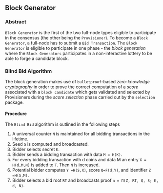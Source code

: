 ## Block Generator

### Abstract

`Block Generator` is the first of the two full-node types eligible to participate in the consensus (the other being the `Provisioner`). To become a `Block Generator`, a full-node has to submit a `Bid Transaction`. The `Block Generator` is eligible to participate in one phase - the _block generation_ where the `Block Generators` participates in a non-interactive lottery to be able to forge a candidate block.

### Blind Bid Algorithm

The block generation makes use of `bulletproof`-based _zero-knowledge cryptography_ in order to prove the correct computation of a _score_ associated with a `block candidate` which gets validated and selected by Provisioners during the _score selection_ phase carried out by the `selection` package.

#### Procedure

The `Blind Bid` algorithm is outlined in the following steps

1. A universal counter `N` is maintained for all bidding transactions in the lifetime.
2. Seed `S` is computed and broadcasted.
3. Bidder selects secret `K`.
4. Bidder sends a bidding transaction with data `M = H(K)`.
5. For every bidding transaction with d coins and data M an entry `X = H(d,M,N)` is added to `T`. Then `N` is increased.
6. Potential bidder computes `Y =H(S,X)`, score `Q=F(d,Y)`, and identifier `Z =H(S,M)`.
7. Bidder selects a bid root `RT` and broadcasts proof `π = Π(Z, RT, Q, S; K, d, N)`.

